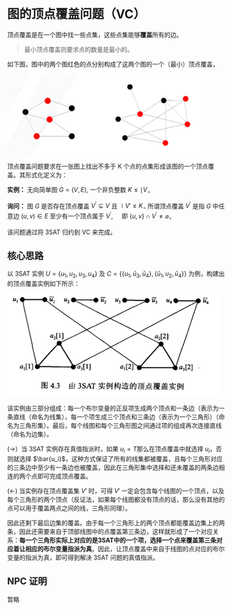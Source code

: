 # 图的顶点覆盖问题（VC）

顶点覆盖是在一个图中找一些点集，这些点集能够**覆盖**所有的边。

> 最小顶点覆盖则要求点的数量是最小的。

如下图，图中的两个图红色的点分别构成了这两个图的一个（最小）顶点覆盖，

![](./fig/1.png)

顶点覆盖问题要求在一张图上找出不多于 K 个点的点集形成该图的一个顶点覆盖。其形式化定义为：

**实例：** 无向简单图 $G=(V, E),$ 一个非负整数 $K \leqslant \mid V_{\circ}$ 

**询问：** 图 $G$ 是否存在顶点覆盖 $V^{\prime} \subseteq V$ 且 $\mid V' \leqslant K_{\circ}$ 所谓顶点覆盖 $V^{\prime}$ 是指 $G$ 中任意边 $(u, v) \in E$ 至少有一个顶点属于 $V^{\prime}, \quad$ 即 $\{u, v\} \cap V^{\prime} \neq \varnothing_{\circ}$

该问题通过将 3SAT 归约到 VC 来完成。

## 核心思路

以 3SAT 实例 $U=\left\{u_{1}, u_{2}, u_{3}, u_{4}\right\}$ 及 $C=\left\{\left\{u_{1}, \bar{u}_{3}, \bar{u}_{4}\right\},\left\{\bar{u}_{1}, u_{2}, \bar{u}_{4}\right\}\right\}$ 为例，构建出的顶点覆盖实例如下所示：

![](./fig/6.png)

该实例由三部分组成：每一个布尔变量的正反项生成两个顶点和一条边（表示为一条直线（命名为线集），每一个项生成三个顶点和三条边（表示为一个三角形）（命名为三角形集）。最后，每个线图和每个三角形图之间通过项的组成再次连接直线（命名为边集）。

(->）当 3SAT 实例存在真值指派时，如果 $u_i=T$那么在顶点覆盖中就选择 $u_i$，否则就选择 $\bar{u_i}$，这种方式保证了所有的线集都被覆盖，且每个三角形对应的三条边中至少有一条边也被覆盖，因此在三角形集中选择和还未覆盖的两条边相连的两个点即可完成顶点覆盖。

(<-) 当实例存在顶点覆盖集 $V'$ 时，可得 $V'$ 一定会包含每个线图的一个顶点，以及每个三角形的两个顶点（反证法，如果每个线图都没有顶点的话，那么没有其他的点可以用于覆盖两点之间的线，三角形同理）。

因此还剩下最后边集的覆盖。由于每一个三角形上的两个顶点都能覆盖边集上的两条，因此还需要来自于顶部线图中的点覆盖第三条边，这样就形成了一个对应关系：**每一个三角形实际上对应的是3SAT中的一个项，选择一个点来覆盖第三条对应着让相应的布尔变量指派为真**。因此，让顶点覆盖中来自于线图的点对应的布尔变量的指派为真，即可得到解决 3SAT 问题的真值指派。


## NPC 证明

暂略
